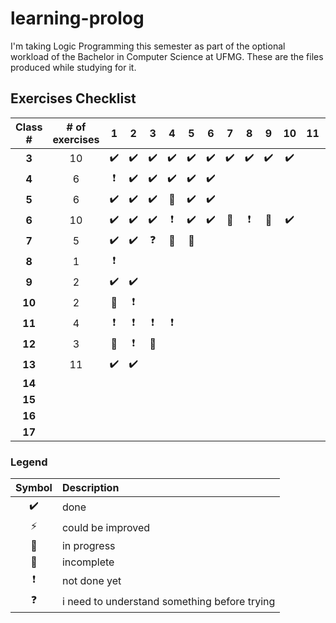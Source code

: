 # learning-prolog

I'm taking Logic Programming this semester as part of the optional workload of the Bachelor in Computer Science at UFMG. These are the files produced while studying for it.
 
## Exercises Checklist

Class # | # of exercises | 1 | 2 | 3 | 4 | 5 | 6 | 7 | 8 | 9 | 10 | 11 | Progress (%)
:---: | :---: | :---: | :---: | :---: | :---: | :---: | :---: | :---: | :---: | :---: | :---: | :---: | :---:
**3** | 10 | :heavy_check_mark: | :heavy_check_mark: | :heavy_check_mark: | :heavy_check_mark: | :heavy_check_mark: | :heavy_check_mark: | :heavy_check_mark: | :heavy_check_mark: | :heavy_check_mark: | :heavy_check_mark:  | | 100
**4** | 6 | :heavy_exclamation_mark: | :heavy_check_mark: | :heavy_check_mark: | :heavy_check_mark: | :heavy_check_mark: | :heavy_check_mark: | |  | |  | | 90  
**5** | 6 | :heavy_check_mark: | :heavy_check_mark: | :heavy_check_mark: | :radio_button: | :heavy_check_mark: | :heavy_check_mark: | | | | | | 92  
**6** | 10 | :heavy_check_mark: | :heavy_check_mark: | :heavy_check_mark: | :heavy_exclamation_mark:  | :heavy_check_mark: | :heavy_check_mark: | :construction: | :heavy_exclamation_mark: | :radio_button: | :heavy_check_mark: | | 70
**7** | 5 | :heavy_check_mark: | :heavy_check_mark: | :question: | :radio_button: | :construction: | | | | | | | 60
**8** | 1 | :heavy_exclamation_mark: | | | | | | | | | | | 0  
**9** | 2 | :heavy_check_mark: | :heavy_check_mark:  | | | | | | | | | | 100
**10** | 2 | :construction: | :heavy_exclamation_mark: |  | | | | | | | | | 25
**11** | 4 | :heavy_exclamation_mark: | :heavy_exclamation_mark: |  :heavy_exclamation_mark: | :heavy_exclamation_mark: | | | | | | | | 0
**12** | 3 |  :construction: | :heavy_exclamation_mark: | :construction: | | | | | | | | | 60
**13** | 11 | :heavy_check_mark: | :heavy_check_mark: |  | | | | | | | | | 18
**14** | |  | |  | | | | | | | | |
**15** | |  | |  | | | | | | | | |
**16** | |  | |  | | | | | | | | |
**17** | |  | |  | | | | | | | | |

### Legend

Symbol | Description
:---: | :---
:heavy_check_mark: | done
:zap: | could be improved
:construction: | in progress
:radio_button: | incomplete
:heavy_exclamation_mark: | not done yet
:question: | i need to understand something before trying
